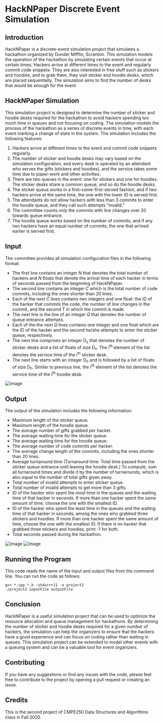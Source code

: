 # HackNPaper Discrete Event Simulation

## Introduction
HackNPaper is a discrete-event simulation project that simulates a hackathon organized by Dunder Mifflin, Scranton. This simulation models the operation of the hackathon by simulating certain events that occur at certain times. Hackers arrive at different times to the event and regularly commit code snippets. They are also interested in free stuff such as stickers and hoodies, and to grab them, they visit sticker and hoodie desks, which are placed sequentially. The simulation aims to find the number of desks that would be enough for the event.

## HackNPaper Simulation
This simulation project is designed to determine the number of sticker and hoodie desks required for the hackathon to avoid hackers spending too much time in queues and not focusing on coding. The simulation models the process of the hackathon as a series of discrete events in time, with each event marking a change of state in the system. The simulation includes the following features:

1. Hackers arrive at different times to the event and commit code snippets regularly.
2. The number of sticker and hoodie desks may vary based on the simulation configuration, and every desk is operated by an attendant who serves the gifts (stickers and hoodies), and the service takes some time due to paper-work and other activities.
3. There are two queues in the event: one for stickers and one for hoodies. The sticker desks share a common queue, and so do the hoodie desks.
4. The sticker queue works in a first-come-first-served fashion, and if two hackers arrive at the same time, the one with the lower ID is served first.
5. The attendants do not allow hackers with less than 3 commits to enter the hoodie queue, and they call such attempts "invalid."
6. The committee counts only the commits with line changes over 20 towards queue entrance.
7. The hoodie queue works based on the number of commits, and if any two hackers have an equal number of commits, the one that arrived earlier is served first.

## Input
The committee provides all simulation configuration files in the following format:
* The first line contains an integer _N_ that denotes the total number of hackers and _N_ floats
that denote the arrival time of each hacker in terms of seconds passed from the beginning
of HackNPaper.
* The second line contains an integer _C_ which is the total number of code commits, including
the ones shorter than 20 lines.
* Each of the next _C_ lines contains two integers and one float: the ID of the hacker that
commits the code, the number of line changes in the commit, and the second T in which
the commit is made.
* The next line is the line of an integer _Q_ that denotes the number of queue entrance
attempts.
* Each of the the next _Q_ lines contains one integer and one float which are the ID of the
hacker and the second he/she attempts to enter the sticker queue, respectively.
* The next line comprises an integer D<sub>s</sub> that denotes the number of sticker desks and a list
of floats of size D<sub>s</sub>. The i<sup>th</sup> element of the list denotes the service time of the i<sup>th</sup> sticker
desk.
* The next line starts with an integer D<sub>h</sub> and is followed by a list of floats of size D<sub>h</sub>.
Similar to previous line, the i<sup>th</sup> element of the list denotes the service time of the i<sup>th</sup> hoodie desk.

![image](https://user-images.githubusercontent.com/64011660/232539422-9a70e39b-2133-470c-9e9a-d18121f65673.png)


## Output
The output of the simulation includes the following information:

* Maximum length of the sticker queue.
* Maximum length of the hoodie queue.
* The average number of gifts grabbed per hacker.
* The average waiting time for the sticker queue.
* The average waiting time for the hoodie queue.
* The average number of code commits per hacker.
* The average change length of the commits, including the ones shorter than 20 lines.
* Average turnaround time (Turnaround time: Total time passed from the sticker queue
entrance until leaving the hoodie desk.) To compute, sum all turnaround times and divide
it by the number of turnarounds, which is also equal to the number of total gifts given
away.
* Total number of invalid attempts to enter sticker queue.
* Total number of invalid attempts to get more than 3 gifts.
* ID of the hacker who spent the most time in the queues and the waiting time of that
hacker in seconds. If more than one hacker spent the same amount of time, choose the
one with the smallest ID.
* ID of the hacker who spent the least time in the queues and the waiting time of that
hacker in seconds, among the ones who grabbed three stickers and hoodies. If more than
one hacker spent the same amount of time, choose the one with the smallest ID. If there
is no hacker that grabbed three stickers and hoodies, print -1 for both.
* Total seconds passed during the hackathon.
 
![image](https://user-images.githubusercontent.com/64011660/232539175-722e564e-511b-4cd5-94d5-be248852f006.png)
![image](https://user-images.githubusercontent.com/64011660/232539243-5a977d3e-b39f-4dd4-8890-3eb354079b09.png)


## Running the Program
This code reads the name of the input and output files from the command line. You can run the code as follows:

```
g++ *.cpp *.h -std=c++11 -o project2
./project2 inputFile outputFile
```

## Conclusion
HackNPaper is a useful simulation project that can be used to optimize the resource allocation and queue management for hackathons. By determining the number of sticker and hoodie desks required for a given number of hackers, the simulation can help the organizers to ensure that the hackers have a good experience and can focus on coding rather than waiting in queues. This simulation project can be extended to model other events with a queuing system and can be a valuable tool for event organizers.

## Contributing
If you have any suggestions or find any issues with the code, please feel free to contribute to the project by opening a pull request or creating an issue.

## Credits
This is the second project of CMPE250 Data Structures and Algorithms class in Fall 2020.
